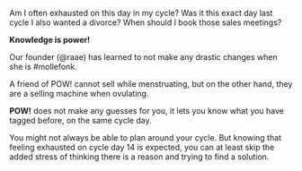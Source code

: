 Am I often exhausted on this day in my cycle? Was it this exact day last cycle I also wanted a divorce? When should I book those sales meetings?

**Knowledge is power!**

Our founder (@raae) has learned to not make any drastic changes when she is #mollefonk.

A friend of POW! cannot sell while menstruating, but on the other hand, they are a selling machine when ovulating.

**POW!** does not make any guesses for you, it lets you know what you have tagged before, on the same cycle day.

You might not always be able to plan around your cycle. But knowing that feeling exhausted on cycle day 14 is expected, you can at least skip the added stress of thinking there is a reason and trying to find a solution.
